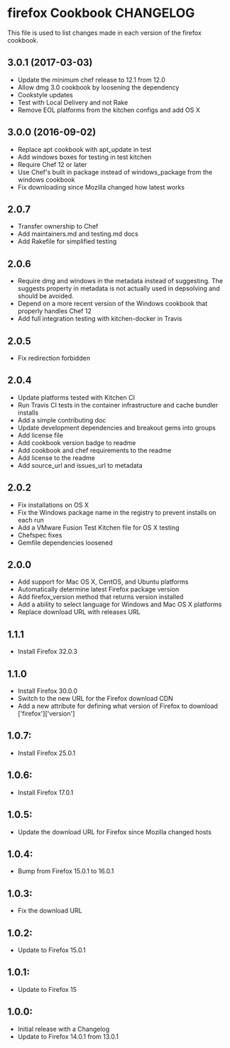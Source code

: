 # firefox Cookbook CHANGELOG
This file is used to list changes made in each version of the firefox cookbook.

## 3.0.1 (2017-03-03)

- Update the minimum chef release to 12.1 from 12.0
- Allow dmg 3.0 cookbook by loosening the dependency
- Cookstyle updates
- Test with Local Delivery and not Rake
- Remove EOL platforms from the kitchen configs and add OS X

## 3.0.0 (2016-09-02)
- Replace apt cookbook with apt_update in test
- Add windows boxes for testing in test kitchen
- Require Chef 12 or later
- Use Chef's built in package instead of windows_package from the windows cookbook
- Fix downloading since Mozilla changed how latest works

## 2.0.7
- Transfer ownership to Chef
- Add maintainers.md and testing.md docs
- Add Rakefile for simplified testing

## 2.0.6
- Require dmg and windows in the metadata instead of suggesting.  The suggests property in metadata is not actually used in depsolving and should be avoided.
- Depend on a more recent version of the Windows cookbook that properly handles Chef 12
- Add full integration testing with kitchen-docker in Travis

## 2.0.5
- Fix redirection forbidden

## 2.0.4
- Update platforms tested with Kitchen CI
- Run Travis CI tests in the container infrastructure and cache bundler installs
- Add a simple contributing doc
- Update development dependencies and breakout gems into groups
- Add license file
- Add cookbook version badge to readme
- Add cookbook and chef requirements to the readme
- Add license to the readme
- Add source_url and issues_url to metadata

## 2.0.2
- Fix installations on OS X
- Fix the Windows package name in the registry to prevent installs on each run
- Add a VMware Fusion Test Kitchen file for OS X testing
- Chefspec fixes
- Gemfile dependencies loosened

## 2.0.0
- Add support for Mac OS X, CentOS, and Ubuntu platforms
- Automatically determine latest Firefox package version
- Add firefox_version method that returns version installed
- Add a ability to select language for Windows and Mac OS X platforms
- Replace download URL with releases URL

## 1.1.1
- Install Firefox 32.0.3

## 1.1.0
- Install Firefox 30.0.0
- Switch to the new URL for the Firefox download CDN
- Add a new attribute for defining what version of Firefox to download ['firefox']['version']

## 1.0.7:
- Install Firefox 25.0.1

## 1.0.6:
- Install Firefox 17.0.1

## 1.0.5:
- Update the download URL for Firefox since Mozilla changed hosts

## 1.0.4:
- Bump from Firefox 15.0.1 to 16.0.1

## 1.0.3:
- Fix the download URL

## 1.0.2:
- Update to Firefox 15.0.1

## 1.0.1:
- Update to Firefox 15

## 1.0.0:
- Initial release with a Changelog
- Update to Firefox 14.0.1 from 13.0.1
